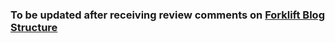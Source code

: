 ### To be updated after receiving review comments on [Forklift Blog Structure](forklift-blog-structure.md)